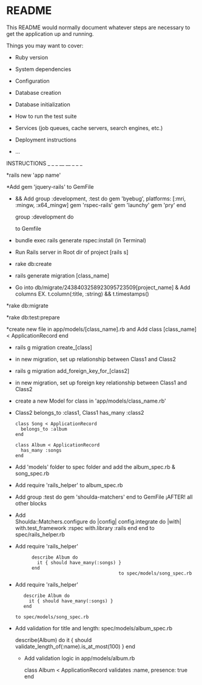 # README

This README would normally document whatever steps are necessary to get the
application up and running.

Things you may want to cover:

* Ruby version

* System dependencies

* Configuration

* Database creation

* Database initialization

* How to run the test suite

* Services (job queues, cache servers, search engines, etc.)

* Deployment instructions

* ...



INSTRUCTIONS    _ _ _ __ __ _ _ _

*rails new 'app name'

*Add   gem 'jquery-rails'  to GemFile

*  && Add   group :development, :test do
      gem 'byebug', platforms: [:mri, :mingw, :x64_mingw]
      gem 'rspec-rails'
      gem 'launchy'
      gem 'pry'
    end

    group :development do  

    to Gemfile  

* bundle exec rails generate rspec:install (in Terminal)

* Run Rails server in Root dir of project [rails s]

* rake db:create

* rails generate migration [class_name]

* Go into db/migrate/2438403258923095723509[project_name] & Add columns
   EX. t.column(:title, :string) &&  t.timestamps()

*rake db:migrate

*rake db:test:prepare

*create new file in app/models/[class_name].rb and Add
        class [class_name] < ApplicationRecord
        end

* rails g migration create_[class]

* in new migration, set up relationship between Class1 and Class2

* rails g migration add_foreign_key_for_[class2]

* in new migration, set up foreign key relationship between Class1 and Class2

* create a new Model for class in 'app/models/class_name.rb'

* Class2 belongs_to :class1, Class1 has_many :class2

      class Song < ApplicationRecord
        belongs_to :album
      end

      class Album < ApplicationRecord
        has_many :songs
      end

* Add 'models' folder to spec folder and add the album_spec.rb & song_spec.rb

* Add   require 'rails_helper'   to album_spec.rb

* Add
              group :test do
              gem 'shoulda-matchers'
              end                            to GemFile ¡AFTER! all other blocks


* Add                                          
            Shoulda::Matchers.configure do |config|
              config.integrate do |with|
                with.test_framework :rspec
                with.library :rails
              end
            end
                                          to spec/rails_helper.rb


* Add
            require 'rails_helper'

            describe Album do
              it { should have_many(:songs) }
            end                                          
                                            to spec/models/song_spec.rb

* Add
         require 'rails_helper'

         describe Album do
           it { should have_many(:songs) }
         end                                          
                                                                                                                          to spec/models/song_spec.rb


* Add validation for title and length: spec/models/album_spec.rb

  describe(Album) do
    it { should validate_length_of(:name).is_at_most(100) }
  end         

  * Add validation logic in app/models/album.rb

    class Album < ApplicationRecord
      validates :name, presence: true
    end                                                                  
